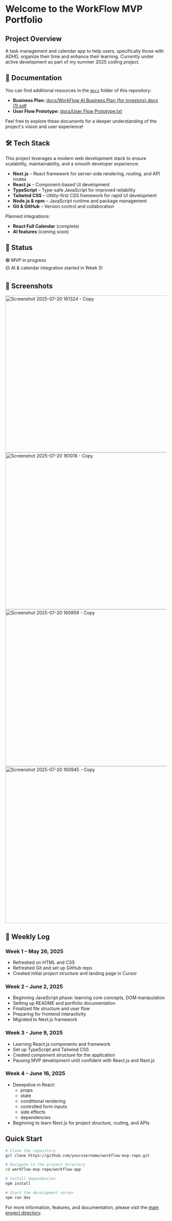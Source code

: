 # Welcome to the WorkFlow MVP Portfolio

## Project Overview
A task management and calendar app to help users, specifically those with ADHD, organize their time and enhance their learning. Currently under active development as part of my summer 2025 coding project.

## 📂 Documentation

You can find additional resources in the [`docs`](./docs) folder of this repository:

- **Business Plan:** [docs/WorkFlow AI Business Plan (for investors).docx (1).pdf](./docs/WorkFlow%20AI%20Business%20Plan%20(for%20investors).docx%20(1).pdf)
- **User Flow Prototype:** [docs/User Flow Prototype.txt](./docs/User%20Flow%20Prototype.txt)

Feel free to explore these documents for a deeper understanding of the project's vision and user experience!

## 🛠️ Tech Stack

This project leverages a modern web development stack to ensure scalability, maintainability, and a smooth developer experience:

- **Next.js** – React framework for server-side rendering, routing, and API routes
- **React.js** – Component-based UI development
- **TypeScript** – Type-safe JavaScript for improved reliability
- **Tailwind CSS** – Utility-first CSS framework for rapid UI development
- **Node.js & npm** – JavaScript runtime and package management
- **Git & GitHub** – Version control and collaboration

Planned integrations:
- **React Full Calendar** (complete)
- **AI features** (coming soon)


## 🧪 Status
🟢 MVP in progress  
🟡 AI & calendar integration started in Week 5!


## 📸 Screenshots
<img width="950" height="490" alt="Screenshot 2025-07-20 161324 - Copy" src="https://github.com/user-attachments/assets/7f60e75e-aee6-43a4-a197-a3a710127afb" />
<img width="950" height="490" alt="Screenshot 2025-07-20 161018 - Copy" src="https://github.com/user-attachments/assets/0ecf7059-6569-46e3-8b27-f851a84a777c" />
<img width="950" height="490" alt="Screenshot 2025-07-20 160959 - Copy" src="https://github.com/user-attachments/assets/cc81256b-a79d-4e88-933a-16a77a154749" />
<img width="950" height="490" alt="Screenshot 2025-07-20 160945 - Copy" src="https://github.com/user-attachments/assets/30ecab5d-386e-41d7-9508-a3a9f352d425" />


## 📅 Weekly Log

### Week 1 – May 26, 2025
- Refreshed on HTML and CSS 
- Refreshed Git and set up GitHub repo
- Created initial project structure and landing page in Cursor 

### Week 2 – June 2, 2025
- Beginning JavaScript phase: learning core concepts, DOM manipulation
- Setting up README and portfolio documentation
- Finalized file structure and user flow
- Preparing for frontend interactivity
- Migrated to Next.js framework

### Week 3 - June 9, 2025
- Learning React.js components and framework
- Set up TypeScript and Tailwind CSS
- Created component structure for the application
- Pausing MVP development until confident with React.js and Next.js

### Week 4 - June 16, 2025
- Deeepdive in React:
  - props
  - state
  - conditional rendering
  - controlled form inputs
  - side effects
  - dependencies
- Beginning to learn Next.js for project structure, routing, and APIs


## Quick Start
```bash
# Clone the repository
git clone https://github.com/yourusername/workflow-mvp-repo.git

# Navigate to the project directory
cd workflow-mvp-repo/workflow-app

# Install dependencies
npm install

# Start the development server
npm run dev
```

For more information, features, and documentation, please visit the [main project directory](workflow-app). 
